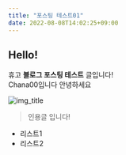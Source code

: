 ```yaml
---
title: "포스팅 테스트01"
date: 2022-08-08T14:02:25+09:00
---
```


## Hello!
휴고 **블로그 포스팅 테스트** 글입니다!  
Chana00입니다 안녕하세요

![img_title](/img/dog.png)

> 인용글 입니다!

- 리스트1
- 리스트2
